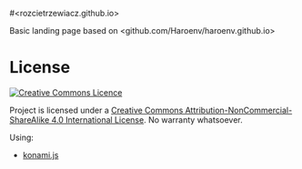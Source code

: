 #<rozcietrzewiacz.github.io>

Basic landing page based on <github.com/Haroenv/haroenv.github.io>

# License

[![Creative Commons Licence](https://i.creativecommons.org/l/by-nc-sa/4.0/88x31.png)](http://creativecommons.org/licenses/by-nc-sa/4.0/)

Project is licensed under a [Creative Commons Attribution-NonCommercial-ShareAlike 4.0 International License](http://creativecommons.org/licenses/by-nc-sa/4.0/). No warranty whatsoever.

Using:

* [konami.js](https://github.com/snaptortoise/konami-js)

